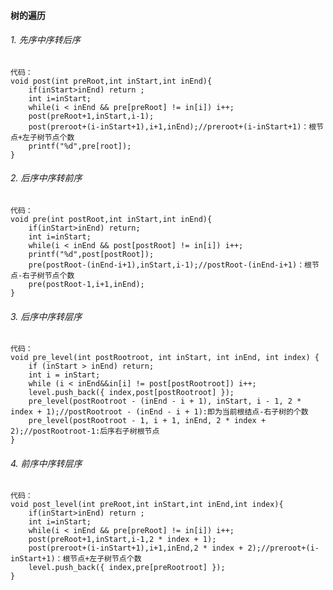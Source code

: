 #### 树的遍历
###### 1.  先序中序转后序
<pre><code>代码：
void post(int preRoot,int inStart,int inEnd){
    if(inStart>inEnd) return ;
    int i=inStart;
    while(i < inEnd && pre[preRoot] != in[i]) i++;
    post(preRoot+1,inStart,i-1);
    post(preroot+(i-inStart+1),i+1,inEnd);//preroot+(i-inStart+1)：根节点+左子树节点个数
    printf("%d",pre[root]);
}
</code></pre>
###### 2.  后序中序转前序
<pre><code>代码：
void pre(int postRoot,int inStart,int inEnd){
    if(inStart>inEnd) return;
    int i=inStart;
    while(i < inEnd && post[postRoot] != in[i]) i++;
    printf("%d",post[postRoot]);
    pre(postRoot-(inEnd-i+1),inStart,i-1);//postRoot-(inEnd-i+1)：根节点-右子树节点个数
    pre(postRoot-1,i+1,inEnd);
}
</code></pre>
###### 3. 后序中序转层序
<pre><code>代码：
void pre_level(int postRootroot, int inStart, int inEnd, int index) {
	if (inStart > inEnd) return;
	int i = inStart;
	while (i < inEnd&&in[i] != post[postRootroot]) i++;
	level.push_back({ index,post[postRootroot] });
	pre_level(postRootroot - (inEnd - i + 1), inStart, i - 1, 2 * index + 1);//postRootroot - (inEnd - i + 1):即为当前根结点-右子树的个数
	pre_level(postRootroot - 1, i + 1, inEnd, 2 * index + 2);//postRootroot-1:后序右子树根节点
}
</code></pre>
###### 4.  前序中序转层序
<pre><code>代码：
void post_level(int preRoot,int inStart,int inEnd,int index){
    if(inStart>inEnd) return ;
    int i=inStart;
    while(i < inEnd && pre[preRoot] != in[i]) i++;
    post(preRoot+1,inStart,i-1,2 * index + 1);
    post(preroot+(i-inStart+1),i+1,inEnd,2 * index + 2);//preroot+(i-inStart+1)：根节点+左子树节点个数
    level.push_back({ index,pre[preRootroot] });
}
